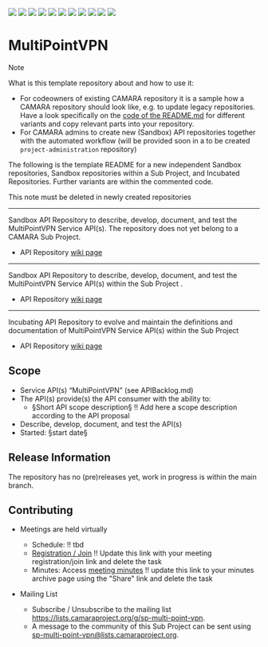 <a href="https://github.com/camaraproject/MultiPointVPN/commits/" title="Last Commit"><img src="https://img.shields.io/github/last-commit/camaraproject/MultiPointVPN?style=plastic"></a>
<a href="https://github.com/camaraproject/MultiPointVPN/issues" title="Open Issues"><img src="https://img.shields.io/github/issues/camaraproject/MultiPointVPN?style=plastic"></a>
<a href="https://github.com/camaraproject/MultiPointVPN/pulls" title="Open Pull Requests"><img src="https://img.shields.io/github/issues-pr/camaraproject/MultiPointVPN?style=plastic"></a>
<a href="https://github.com/camaraproject/MultiPointVPN/graphs/contributors" title="Contributors"><img src="https://img.shields.io/github/contributors/camaraproject/MultiPointVPN?style=plastic"></a>
<a href="https://github.com/camaraproject/MultiPointVPN" title="Repo Size"><img src="https://img.shields.io/github/repo-size/camaraproject/MultiPointVPN?style=plastic"></a>
<a href="https://github.com/camaraproject/MultiPointVPN/blob/main/LICENSE" title="License"><img src="https://img.shields.io/badge/License-Apache%202.0-green.svg?style=plastic"></a>
<a href="https://github.com/camaraproject/MultiPointVPN/releases/latest" title="Latest Release"><img src="https://img.shields.io/github/release/camaraproject/MultiPointVPN?style=plastic"></a>
<a href="https://github.com/camaraproject/Governance/blob/main/ProjectStructureAndRoles.md" title="Sandbox API Repository"><img src="https://img.shields.io/badge/Sandbox%20API%20Repository-yellow?style=plastic"></a>
<a href="https://github.com/camaraproject/Governance/blob/main/ProjectStructureAndRoles.md" title="Incubating API Repository"><img src="https://img.shields.io/badge/Incubating%20API%20Repository-green?style=plastic"></a>
<a href="https://github.com/camaraproject/Governance/blob/main/ProjectStructureAndRoles.md" title="Graduated API Repository"><img src="https://img.shields.io/badge/Graduated%20API%20Repository-silver?style=plastic"></a>
<a href="https://github.com/camaraproject/Governance/blob/main/ProjectStructureAndRoles.md" title="Working Group"><img src="https://img.shields.io/badge/Working%20Group-red?style=plastic"></a>
<!-- Choose one of the above four alternative badges and then delete the remaining ones including this task -->

# MultiPointVPN

> [!NOTE]
> What is this template repository about and how to use it:
>
> * For codeowners of existing CAMARA repository it is a sample how a CAMARA repository should look like, e.g. to update legacy repositories. Have a look specifically on the [code of the README.md](https://github.com/camaraproject/Template_API_Repository/blob/main/README.md?plain=1) for different variants and copy relevant parts into your repository.
> * For CAMARA admins to create new (Sandbox) API repositories together with the automated workflow (will be provided soon in a to be created `project-administration` repository)
>
> The following is the template README for a new independent Sandbox repositories, Sandbox repositories within a Sub Project, and Incubated Repositories. Further variants are within the commented code.
>
> This note must be deleted in newly created repositories

---
<!-- Choose one of the following alternatives and then delete this task -->

<!-- Alternative for new, independent Sandbox API Repositories. Choose the "Sandbox" badge above -->
Sandbox API Repository to describe, develop, document, and test the MultiPointVPN Service API(s). The repository does not yet belong to a CAMARA Sub Project.

* API Repository [wiki page](https://lf-camaraproject.atlassian.net/wiki/x/AYD7Bw)

---
<!-- Alternative for Sandbox API Repositories within the context of an existing Sub Project. Choose the "Sandbox" badge above -->

Sandbox API Repository to describe, develop, document, and test the MultiPointVPN Service API(s) within the Sub Project []().

* API Repository [wiki page](https://lf-camaraproject.atlassian.net/wiki/x/AYD7Bw)

---
<!-- Alternative for Incubating API Repositories (always part of Sub Project, potentially created as part of the Incubation). Choose the "Incubating" badge. Change the repository topic to "incubating-api-repository" --> 

Incubating API Repository to evolve and maintain the definitions and documentation of MultiPointVPN Service API(s) within the Sub Project []()

* API Repository [wiki page](https://lf-camaraproject.atlassian.net/wiki/x/AYD7Bw)

<!-- for Graduation of an API Repository replace "Incubating" with "Graduated" and don't forget to exchange the badge :-) -->

<!-- Alternative if the repository will be used for a working group - in this case further points, e.g. the scope, of this template need to be adapted:

Repository for xxx of the  Working Group"

* Working Group [wiki home page](https://lf-camaraproject.atlassian.net/wiki/x/AYD7Bw) 

-->

## Scope

* Service API(s) “MultiPointVPN” (see APIBacklog.md) 
* The API(s) provide(s) the API consumer with the ability to:  
  * §Short API scope description§ !! Add here a scope description according to the API proposal
* Describe, develop, document, and test the API(s)
* Started: §start date§
<!-- * Incubating stage since: {{incubation date}} --> 

## Release Information

The repository has no (pre)releases yet, work in progress is within the main branch.
<!-- Optional: an explicit listing of the latest (pre-)release with additional information, e.g. links to the API definitions -->
<!-- In addition use/uncomment one or multiple the following alternative options when becoming applicable -->
<!-- Pre-releases of this sub project are available in https://github.com/camaraproject/MultiPointVPN/releases -->
<!-- The latest public release is available here: https://github.com/camaraproject/MultiPointVPN/releases/latest -->
<!-- For changes see [CHANGELOG.md](https://github.com/camaraproject/MultiPointVPN/blob/main/CHANGELOG.md) -->

## Contributing

* Meetings are held virtually <!-- for new, independent Sandbox API repositories request a meeting link from the LF admin team or replace the information with the existing meeting information of the Sub Project -->

  * Schedule: !! tbd
  * [Registration / Join](https://zoom-lfx.platform.linuxfoundation.org/meetings/telcoapi) !! Update this link with your meeting registration/join link and delete the task
  * Minutes: Access [meeting minutes](https://lf-camaraproject.atlassian.net/wiki/x/AYD7Bw) !! update this link to your minutes archive page using the "Share" link and delete the task
* Mailing List
  <!-- Note: the `mailinglistname` is either already existing (for API Repositories within a Sub Projects) or will be created by the CAMARA Admin Team. -->
  * Subscribe / Unsubscribe to the mailing list <https://lists.camaraproject.org/g/sp-multi-point-vpn>.
  * A message to the community of this Sub Project can be sent using <sp-multi-point-vpn@lists.camaraproject.org>.

